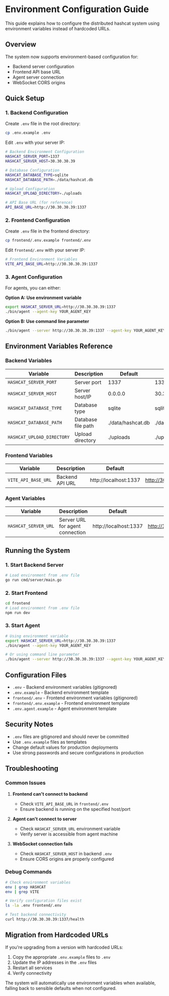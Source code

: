 # Environment Configuration Guide

This guide explains how to configure the distributed hashcat system using environment variables instead of hardcoded URLs.

## Overview

The system now supports environment-based configuration for:
- Backend server configuration
- Frontend API base URL
- Agent server connection
- WebSocket CORS origins

## Quick Setup

### 1. Backend Configuration

Create `.env` file in the root directory:

```bash
cp .env.example .env
```

Edit `.env` with your server IP:

```bash
# Backend Environment Configuration
HASHCAT_SERVER_PORT=1337
HASHCAT_SERVER_HOST=30.30.30.39

# Database Configuration
HASHCAT_DATABASE_TYPE=sqlite
HASHCAT_DATABASE_PATH=./data/hashcat.db

# Upload Configuration
HASHCAT_UPLOAD_DIRECTORY=./uploads

# API Base URL (for reference)
API_BASE_URL=http://30.30.30.39:1337
```

### 2. Frontend Configuration

Create `.env` file in the frontend directory:

```bash
cp frontend/.env.example frontend/.env
```

Edit `frontend/.env` with your server IP:

```bash
# Frontend Environment Variables
VITE_API_BASE_URL=http://30.30.30.39:1337
```

### 3. Agent Configuration

For agents, you can either:

**Option A: Use environment variable**
```bash
export HASHCAT_SERVER_URL=http://30.30.30.39:1337
./bin/agent --agent-key YOUR_AGENT_KEY
```

**Option B: Use command line parameter**
```bash
./bin/agent --server http://30.30.30.39:1337 --agent-key YOUR_AGENT_KEY
```

## Environment Variables Reference

### Backend Variables

| Variable | Description | Default | Example |
|----------|-------------|---------|---------|
| `HASHCAT_SERVER_PORT` | Server port | 1337 | 1337 |
| `HASHCAT_SERVER_HOST` | Server host/IP | 0.0.0.0 | 30.30.30.39 |
| `HASHCAT_DATABASE_TYPE` | Database type | sqlite | sqlite |
| `HASHCAT_DATABASE_PATH` | Database file path | ./data/hashcat.db | ./data/hashcat.db |
| `HASHCAT_UPLOAD_DIRECTORY` | Upload directory | ./uploads | ./uploads |

### Frontend Variables

| Variable | Description | Default | Example |
|----------|-------------|---------|---------|
| `VITE_API_BASE_URL` | Backend API URL | http://localhost:1337 | http://30.30.30.39:1337 |

### Agent Variables

| Variable | Description | Default | Example |
|----------|-------------|---------|---------|
| `HASHCAT_SERVER_URL` | Server URL for agent connection | http://localhost:1337 | http://30.30.30.39:1337 |

## Running the System

### 1. Start Backend Server

```bash
# Load environment from .env file
go run cmd/server/main.go
```

### 2. Start Frontend

```bash
cd frontend
# Load environment from .env file
npm run dev
```

### 3. Start Agent

```bash
# Using environment variable
export HASHCAT_SERVER_URL=http://30.30.30.39:1337
./bin/agent --agent-key YOUR_AGENT_KEY

# Or using command line parameter
./bin/agent --server http://30.30.30.39:1337 --agent-key YOUR_AGENT_KEY
```

## Configuration Files

- `.env` - Backend environment variables (gitignored)
- `.env.example` - Backend environment template
- `frontend/.env` - Frontend environment variables (gitignored)
- `frontend/.env.example` - Frontend environment template
- `.env.agent.example` - Agent environment template

## Security Notes

- `.env` files are gitignored and should never be committed
- Use `.env.example` files as templates
- Change default values for production deployments
- Use strong passwords and secure configurations in production

## Troubleshooting

### Common Issues

1. **Frontend can't connect to backend**
   - Check `VITE_API_BASE_URL` in `frontend/.env`
   - Ensure backend is running on the specified host/port

2. **Agent can't connect to server**
   - Check `HASHCAT_SERVER_URL` environment variable
   - Verify server is accessible from agent machine

3. **WebSocket connection fails**
   - Check `HASHCAT_SERVER_HOST` in backend `.env`
   - Ensure CORS origins are properly configured

### Debug Commands

```bash
# Check environment variables
env | grep HASHCAT
env | grep VITE

# Verify configuration files exist
ls -la .env frontend/.env

# Test backend connectivity
curl http://30.30.30.39:1337/health
```

## Migration from Hardcoded URLs

If you're upgrading from a version with hardcoded URLs:

1. Copy the appropriate `.env.example` files to `.env`
2. Update the IP addresses in the `.env` files
3. Restart all services
4. Verify connectivity

The system will automatically use environment variables when available, falling back to sensible defaults when not configured.
